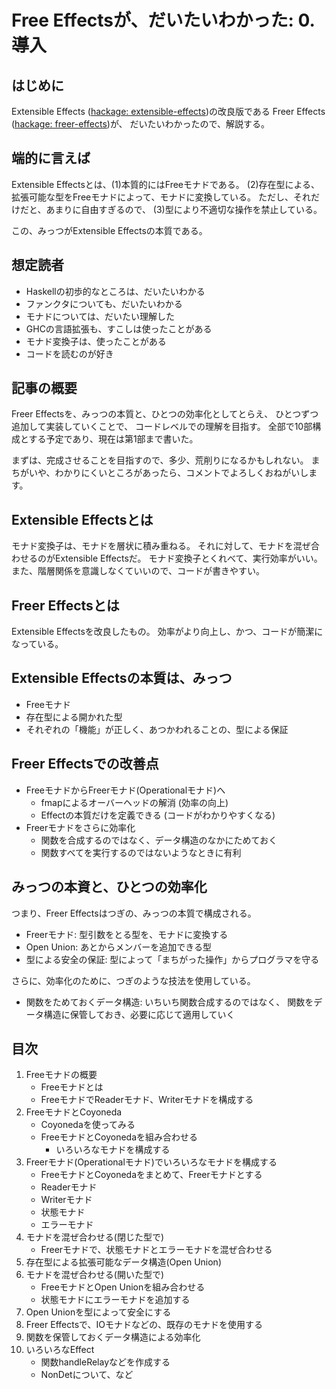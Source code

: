 Free Effectsが、だいたいわかった: 0. 導入
=========================================

はじめに
--------

Extensible Effects ([hackage: extensible-effects](
	https://hackage.haskell.org/package/extensible-effects))の改良版である
Freer Effects ([hackage: freer-effects](
	https://hackage.haskell.org/package/freer-effects))が、
だいたいわかったので、解説する。

端的に言えば
------------

Extensible Effectsとは、(1)本質的にはFreeモナドである。
(2)存在型による、拡張可能な型をFreeモナドによって、モナドに変換している。
ただし、それだけだと、あまりに自由すぎるので、
(3)型により不適切な操作を禁止している。

この、みっつがExtensible Effectsの本質である。

想定読者
--------

* Haskellの初歩的なところは、だいたいわかる
* ファンクタについても、だいたいわかる
* モナドについては、だいたい理解した
* GHCの言語拡張も、すこしは使ったことがある
* モナド変換子は、使ったことがある
* コードを読むのが好き

記事の概要
----------

Freer Effectsを、みっつの本質と、ひとつの効率化としてとらえ、
ひとつずつ追加して実装していくことで、
コードレベルでの理解を目指す。
全部で10部構成とする予定であり、現在は第1部まで書いた。

まずは、完成させることを目指すので、多少、荒削りになるかもしれない。
まちがいや、わかりにくいところがあったら、コメントでよろしくおねがいします。

Extensible Effectsとは
----------------------

モナド変換子は、モナドを層状に積み重ねる。
それに対して、モナドを混ぜ合わせるのがExtensible Effectsだ。
モナド変換子とくれべて、実行効率がいい。
また、階層関係を意識しなくていいので、コードが書きやすい。

Freer Effectsとは
-----------------

Extensible Effectsを改良したもの。
効率がより向上し、かつ、コードが簡潔になっている。

Extensible Effectsの本質は、みっつ
----------------------------------

* Freeモナド
* 存在型による開かれた型
* それぞれの「機能」が正しく、あつかわれることの、型による保証

Freer Effectsでの改善点
-----------------------

* FreeモナドからFreerモナド(Operationalモナド)へ
	+ fmapによるオーバーヘッドの解消 (効率の向上)
	+ Effectの本質だけを定義できる (コードがわかりやすくなる)
* Freerモナドをさらに効率化
	+ 関数を合成するのではなく、データ構造のなかにためておく
	+ 関数すべてを実行するのではないようなときに有利

みっつの本資と、ひとつの効率化
------------------------------

つまり、Freer Effectsはつぎの、みっつの本質で構成される。

* Freerモナド: 型引数をとる型を、モナドに変換する
* Open Union: あとからメンバーを追加できる型
* 型による安全の保証: 型によって「まちがった操作」からプログラマを守る

さらに、効率化のために、つぎのような技法を使用している。

* 関数をためておくデータ構造: 
	いちいち関数合成するのではなく、
	関数をデータ構造に保管しておき、必要に応じて適用していく

目次
----

1. Freeモナドの概要
	* Freeモナドとは
	* FreeモナドでReaderモナド、Writerモナドを構成する
2. FreeモナドとCoyoneda
	* Coyonedaを使ってみる
	* FreeモナドとCoyonedaを組み合わせる
		+ いろいろなモナドを構成する
3. Freerモナド(Operationalモナド)でいろいろなモナドを構成する
	* FreeモナドとCoyonedaをまとめて、Freerモナドとする
	* Readerモナド
	* Writerモナド
	* 状態モナド
	* エラーモナド
4. モナドを混ぜ合わせる(閉じた型で)
	* Freerモナドで、状態モナドとエラーモナドを混ぜ合わせる
5. 存在型による拡張可能なデータ構造(Open Union)
6. モナドを混ぜ合わせる(開いた型で)
	* FreeモナドとOpen Unionを組み合わせる
	* 状態モナドにエラーモナドを追加する
7. Open Unionを型によって安全にする
8. Freer Effectsで、IOモナドなどの、既存のモナドを使用する
9. 関数を保管しておくデータ構造による効率化
10. いろいろなEffect
	* 関数handleRelayなどを作成する
	* NonDetについて、など
